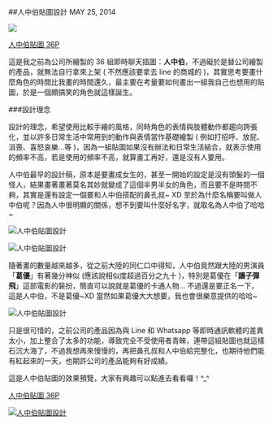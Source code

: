 <!-- @@master  = ../../_layout.html-->

<!-- @@block  =  jsBottom-->

<include src="../../_articles-js.html"></include>

<!-- @@close-->

<!-- @@block  =  css-->

<include src="../../_articles-css.html"></include>

<!-- @@close-->

<!-- @@block  =  articles-social-->

<include src="../../_articles-social.html"></include>

<!-- @@close-->

<!-- @@block  =  articles-footer-->

<include src="../../_articles.html"></include>

<!-- @@close-->

<!-- @@block  =  meta-->

<meta property="article:published_time" content="2014-05-25T22:25:00+01:00">

<meta name="keywords" content="人中伯,插畫,貼圖,搞笑,卡通,角色">

<meta name="description" content="這是我之前為公司所繪製的 36 組即時聊天插圖：人中伯，思考要畫什麼角色的時間比我畫的時間還久，最主要在考量要如何畫出一組我自己也想用的貼圖，於是一個頗搞笑的角色就這樣誕生。">

<meta itemprop="name" content="人中伯貼圖設計 - OXXO.STUDIO">

<meta itemprop="image" content="http://www.oxxostudio.tw/img/articles/201405/20140525_1_01.jpg">

<meta itemprop="description" content="這是我之前為公司所繪製的 36 組即時聊天插圖：人中伯，思考要畫什麼角色的時間比我畫的時間還久，最主要在考量要如何畫出一組我自己也想用的貼圖，於是一個頗搞笑的角色就這樣誕生。">

<meta property="og:title" content="人中伯貼圖設計 - OXXO.STUDIO" >

<meta property="og:url" content="http://www.oxxostudio.tw/articles/201405/ozsun.html">

<meta property="og:image" content="http://www.oxxostudio.tw/img/articles/201405/20140525_1_01.jpg">

<meta property="og:description" content="這是我之前為公司所繪製的 36 組即時聊天插圖：人中伯，思考要畫什麼角色的時間比我畫的時間還久，最主要在考量要如何畫出一組我自己也想用的貼圖，於是一個頗搞笑的角色就這樣誕生。" >

<title>人中伯貼圖設計 - OXXO.STUDIO</title>

<!-- @@close-->

<!-- @@block  =  articles-content-->

##人中伯貼圖設計 <span class="article-date" tag="creative">MAY 25, 2014</span>

<img src="/img/articles/201405/20140525_1_01.jpg" class="preview-img">

[人中伯貼圖 36P](/demo/201405/OZSun/index.html)  

這是我之前為公司所繪製的 36 組即時聊天插圖：**人中伯**，不過礙於是替公司繪製的產品，就無法自行拿來上架 ( 不然應該要拿去 line 的商城的 )，其實思考要畫什麼角色的時間比我畫的時間還久，最主要在考量要如何畫出一組我自己也想用的貼圖，於是一個頗搞笑的角色就這樣誕生。

###設計理念

設計的理念，希望使用比較手繪的風格，同時角色的表情與肢體動作都趨向誇張化，並以許多日常生活中常用到的動作與表情當作基礎繪製 ( 例如打招呼、放屁、沮喪、喜怒哀樂...等 )，因為一組貼圖如果沒有辦法和日常生活結合，就表示使用的頻率不高，若是使用的頻率不高，就算畫工再好，還是沒有人要用。  

人中伯最早的設計稿，原本是要畫成女生的，甚至一開始的設定是沒有頭髮的一個怪人，結果畫著畫著莫名其妙就變成了這個半男半女的角色，而且要不是時間不夠，其實是還有設定一個要和人中伯搭配的鼻孔叔~ XD 至於為什麼名稱要叫做人中伯呢？因為人中很明顯的關係，想不到要叫什麼好名字，就取名為人中伯了哈哈~

![人中伯貼圖設計](/img/articles/201405/20140525_1_02.jpg)

![人中伯貼圖設計](/img/articles/201405/20140525_1_03.jpg)

隨著畫的數量越來越多，從之前大陸的同仁口中得知，人中伯竟然跟大陸的男演員「**葛優**」有著幾分神似 (應該說相似度超過百分之九十 )，特別是葛優在「**讓子彈飛**」這部電影的裝扮，簡直可以說就是葛優的卡通人物... 不過還是要正名一下，這是人中伯，不是葛優~XD 當然如果葛優大大想要，我也會很樂意提供的哈哈~

![人中伯貼圖設計](/img/articles/201405/20140525_1_05.jpg)

只是很可惜的，之前公司的產品因為與 Line 和 Whatsapp 等即時通訊軟體的差異太小，加上整合了太多的功能，導致完全不受使用者青睞，連帶這組貼圖也就這樣石沉大海了，不過我想再來慢慢的，再把鼻孔叔和人中伯給完整化，也期待他們能有紅起來的一天，也期許公司的產品能夠有好成績。

這是人中伯貼圖的效果預覽，大家有興趣可以點進去看看囉！^_^  

[人中伯貼圖 36P](/demo/201405/OZSun/index.html)  

[![人中伯貼圖設計](/img/articles/201405/20140525_1_04.jpg)](/demo/201405/OZSun/index.html) 

<!-- @@close--> 

